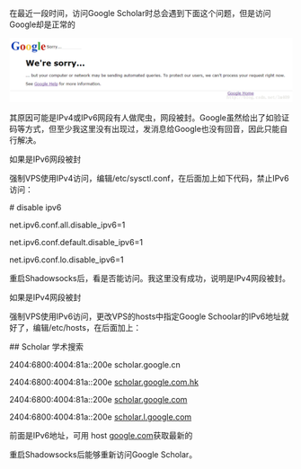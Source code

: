 在最近一段时间，访问Google Scholar时总会遇到下面这个问题，但是访问Google却是正常的 

![](resources/B12FD78EEFD09A9C2F93237FC771E3C9)

其原因可能是IPv4或IPv6网段有人做爬虫，网段被封。Google虽然给出了如验证码等方式，但至少我这里没有出现过，发消息给Google也没有回音，因此只能自行解决。 

如果是IPv6网段被封

强制VPS使用IPv4访问，编辑/etc/sysctl.conf，在后面加上如下代码，禁止IPv6访问： 

\# disable ipv6

net.ipv6.conf.all.disable\_ipv6=1

net.ipv6.conf.default.disable\_ipv6=1

net.ipv6.conf.lo.disable\_ipv6=1

重启Shadowsocks后，看是否能访问。我这里没有成功，说明是IPv4网段被封。 

如果是IPv4网段被封

强制VPS使用IPv6访问，更改VPS的hosts中指定Google Schoolar的IPv6地址就好了，编辑/etc/hosts，在后面加上： 

\#\# Scholar 学术搜索

2404:6800:4004:81a::200e scholar.google.cn

2404:6800:4004:81a::200e [scholar.google.com.hk](http://scholar.google.com.hk)

2404:6800:4004:81a::200e [scholar.google.com](http://scholar.google.com)

2404:6800:4004:81a::200e [scholar.l.google.com](http://scholar.l.google.com)

前面是IPv6地址，可用 host [google.com](http://google.com)获取最新的 

重启Shadowsocks后能够重新访问Google Scholar。